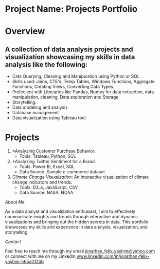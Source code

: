 # Project Name: Projects Portfolio

# Overview

## A collection of data analysis projects and visualization showcasing my skills in data analysis like the following:

- Data Querying, Cleaning and Manipulation using Python or SQL
- Skills used: Joins, CTE's, Temp Tables, Windows Functions, Aggregate Functions, Creating Views, Converting Data Types.
- Profecient with Librearies like Pandas, Numpy for data extraction, data manipulation, cleaning, Data exploration and Storage
- Storytelling.
- Data modeling and analysis
- Database management
- Data visualization using Tableau tool


# Projects

1. *Analyzing Customer Purchase Behavior.
    - Tools: Tableau, Python, SQL
2. *Analyzing Twitter Sentiment for a Brand.
    - Tools: Power BI, Excel, SQL
    - Data Source: Sample e-commerce dataset
3. *Climate Change Visualization*: An interactive visualization of climate change indicators and trends.
    - Tools: D3.js, JavaScript, CSV
    - Data Source: NASA, NOAA

*About Me*

As a data analyst and visualization enthusiast, I aim to effectively communicate insights and trends through interactive and dynamic visualizations and bringing out the hidden secrets in data. This portfolio showcases my skills and experience in data analysis, visualization, and storytelling.

*Contact*

Feel free to reach me through my email jonathan_felix_yashim@yahoo.com or connect with me on my LinkedIn www.linkedin.com/in/jonathan-felix-yashim-565a0124b
